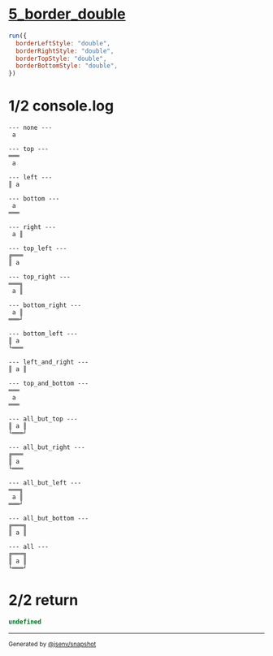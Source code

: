 # [5_border_double](../../table_1_cell.test.mjs#L137)

```js
run({
  borderLeftStyle: "double",
  borderRightStyle: "double",
  borderTopStyle: "double",
  borderBottomStyle: "double",
})
```

# 1/2 console.log

```console
--- none ---
 a 

--- top ---
═══
 a 

--- left ---
║ a 

--- bottom ---
 a 
═══

--- right ---
 a ║

--- top_left ---
╔═══
║ a 

--- top_right ---
═══╗
 a ║

--- bottom_right ---
 a ║
═══┘

--- bottom_left ---
║ a 
└═══

--- left_and_right ---
║ a ║

--- top_and_bottom ---
═══
 a 
═══

--- all_but_top ---
║ a ║
└═══┘

--- all_but_right ---
╔═══
║ a 
└═══

--- all_but_left ---
═══╗
 a ║
═══┘

--- all_but_bottom ---
╔═══╗
║ a ║

--- all ---
╔═══╗
║ a ║
└═══┘

```

# 2/2 return

```js
undefined
```

---

<sub>
  Generated by <a href="https://github.com/jsenv/core/tree/main/packages/independent/snapshot">@jsenv/snapshot</a>
</sub>

